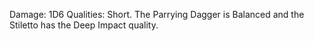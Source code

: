 Damage: 1D6 
Qualities: Short. The Parrying Dagger is Balanced and the Stiletto has the Deep Impact quality.